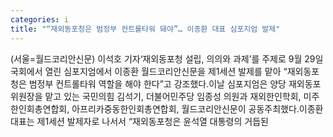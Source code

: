 ```yaml
---
categories: i
title: "“재외동포청은 범정부 컨트롤타워 돼야”… 이종환 대표 심포지엄 발제"
---
```

(서울=월드코리안신문) 이석호 기자&lsquo;재외동포청 설립, 의의와 과제&rsquo;를 주제로 9월 29일 국회에서 열린 심포지엄에서 이종환 월드코리안신문을 제1세션 발제를 맡아 &ldquo;재외동포청은 범정부 컨트롤타워 역할을 해야 한다&rdquo;고 강조했다.이날 심포지엄은 양당 재외동포위원장을 맡고 있는 국민의힘 김석기, 더불어민주당 임종성 의원과 재외한인학회, 미주한인회총연합회, 아프리카중동한인회총연합회, 월드코리안신문이 공동주최했다.이종환 대표는 제1세션 발제자로 나서서 &ldquo;재외동포청은 윤석열 대통령의 거듭된